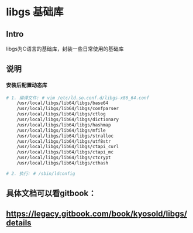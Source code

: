 libgs 基础库
=======

Intro
-----

libgs为C语言的基础库，封装一些日常使用的基础库

说明
------------
#### 安装后配置动态库
```bash
# 1. 编译文件: # vim /etc/ld.so.conf.d/libgs-x86_64.conf
	/usr/local/libgs/lib64/libgs/base64
	/usr/local/libgs/lib64/libgs/confparser
	/usr/local/libgs/lib64/libgs/ctlog
	/usr/local/libgs/lib64/libgs/dictionary
	/usr/local/libgs/lib64/libgs/hashmap
	/usr/local/libgs/lib64/libgs/mfile
	/usr/local/libgs/lib64/libgs/stralloc
	/usr/local/libgs/lib64/libgs/utf8str
	/usr/local/libgs/lib64/libgs/ctapi_curl
	/usr/local/libgs/lib64/libgs/ctapi_mc
    /usr/local/libgs/lib64/libgs/ctcrypt
    /usr/local/libgs/lib64/libgs/cthash

# 2. 执行: # /sbin/ldconfig
```

具体文档可以看gitbook：
-----
https://legacy.gitbook.com/book/kyosold/libgs/details
-----
